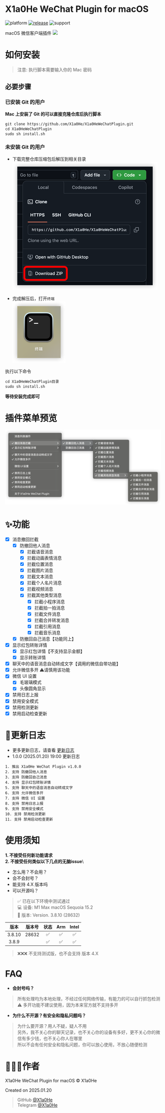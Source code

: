# X1a0He WeChat Plugin for macOS

![platform](https://img.shields.io/badge/platform-macos-blue.svg)
[![release](https://img.shields.io/badge/release-v1.0.0-brightgreen.svg)](https://github.com/X1a0He/X1a0HeWeChatPlugin/releases)
![support](https://img.shields.io/badge/support-wechat%203.8.10+-blue.svg)

macOS 微信客户端插件
![](images/WeChatMainMockUp.png)

# 如何安装

> 注意: 执行脚本需要输入你的 Mac 密码

## 必要步骤

### 已安装 Git 的用户

**Mac 上安装了 Git 的可以直接克隆仓库后执行脚本**

```shell
git clone https://github.com/X1a0He/X1a0HeWeChatPlugin.git
cd X1a0HeWeChatPlugin
sudo sh install.sh
```

### 未安装 Git 的用户

- 下载完整仓库压缩包后解压到相关目录\
  ![](images/Download-ZIP.png)

- 完成解压后，打开`终端`\
  ![](images/Terminal.png)

执行以下命令

```shell
cd X1a0HeWeChatPlugin目录
sudo sh install.sh
```

**等待安装完成即可**

# 插件菜单预览

![](images/Menu.png)

# ✨功能

- [x] 消息撤回拦截
    - [x] 防撤回他人消息
        - [x] 拦截语音消息
        - [x] 拦截动画表情消息
        - [x] 拦截位置消息
        - [x] 拦截图片消息
        - [x] 拦截文本消息
        - [x] 拦截个人名片消息
        - [x] 拦截视频消息
        - [x] 拦截其他类型消息
            - [x] 拦截小程序消息
            - [x] 拦截拍一拍消息
            - [x] 拦截文件消息
            - [x] 拦截合并转发消息
            - [x] 拦截引用消息
            - [x] 拦截音乐消息
    - [x] 防撤回自己消息【功能同上】
- [x] 显示红包转账详情
    - [x] 显示红包详情【不支持显示金额】
    - [x] 显示转账详情
- [x] 聊天中的语音消息自动转成文字【调用的微信自带功能】
- [x] 允许微信多开 ⚠️请慎用该功能
- [x] 微信 UI 设置
    - [x] 毛玻璃模式
    - [x] 头像圆角显示
- [x] 禁用日志上报
- [x] 禁用安全模式
- [x] 禁用检测更新
- [x] 禁用启动检查更新

# 📝更新日志

- 更多更新日志，请查看 [更新日志](change-log.md)
- 1.0.0 (2025.01.20) 19:00 更新日志

```text
1. 推出 X1a0He WeChat Plugin v1.0.0
2. 支持 防撤回他人消息
3. 支持 防撤回自己消息
4. 支持 显示红包转账详情
5. 支持 聊天中的语音消息自动转成文字
6. 支持 允许微信多开
7. 支持 微信 UI 设置
8. 支持 禁用日志上报
9. 支持 禁用安全模式
10. 支持 禁用检测更新
11. 支持 禁用启动检查更新
```

# 使用须知

**1. 不接受任何新功能请求**\
**2. 不接受任何类似以下几点的无脑issue**\

- 怎么用？不会用？
- 会不会封号？
- 能支持 4.X 版本吗
- 可以开源吗？

> ✅ 已在以下环境中测试通过\
> 💻 设备: M1 Max macOS Sequoia 15.2\
> 📒 版本: Version. 3.8.10 (28632)

|   版本   |  版本号  | 状态 | Arm | Intel |
|:------:|:-----:|:--:|:---:|:-----:|
| 3.8.10 | 28632 | ✅  |  ✅  |   ✅   |
| 3.8.9  |       | ✅  |  ✅  |   ✅   |

> ❌❌❌ 不支持测试版，也不会支持 版本 4.X

# FAQ

- **会封号吗？**

> 所有处理均为本地处理，不经过任何网络传输，有能力的可以自行抓包检测\
> ⚠️ 多开功能不建议使用，因为本来官方就不支持多开

- **为什么不开源？有安全和隐私问题吗？**

> 为什么要开源？用人不疑，疑人不用\
> 另外，我不关心你的聊天记录，也不关心你的设备有多好，更不关心你的微信有多少钱，也不关心你人在哪里\
> 所以不会有任何安全和隐私问题，你可以放心使用，不放心随便检测

# 👨🏻‍💻作者

X1a0He WeChat Plugin for macOS © X1a0He

Created on 2025.01.20

> GitHub [@X1a0He](https://github.com/X1a0He/) \
> Telegram [@X1a0He](https://t.me/X1a0He)